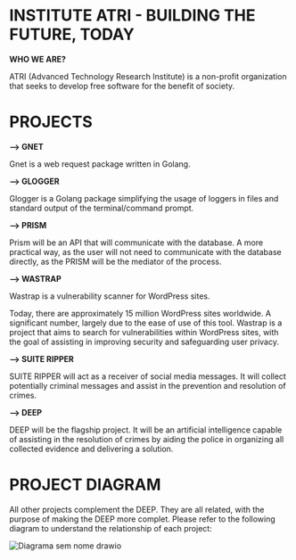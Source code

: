 # INSTITUTE ATRI - BUILDING THE FUTURE, TODAY
**WHO WE ARE?**

ATRI (Advanced Technology Research Institute) is a non-profit organization that seeks to develop free software for the benefit of society.

# PROJECTS

**--> GNET**

Gnet is a web request package written in Golang.

**--> GLOGGER**

Glogger is a Golang package simplifying the usage of loggers in files and standard output of the terminal/command prompt.

**--> PRISM**

Prism will be an API that will communicate with the database. A more practical way, as the user will not need to communicate with the database directly, as the PRISM will be the mediator of the process.

**--> WASTRAP**

Wastrap is a vulnerability scanner for WordPress sites.

Today, there are approximately 15 million WordPress sites worldwide. A significant number, largely due to the ease of use of this tool. Wastrap is a project that aims to search for vulnerabilities within WordPress sites, with the goal of assisting in improving security and safeguarding user privacy.

**--> SUITE RIPPER**

SUITE RIPPER will act as a receiver of social media messages. It will collect potentially criminal messages and assist in the prevention and resolution of crimes.

**--> DEEP**

DEEP will be the flagship project. It will be an artificial intelligence capable of assisting in the resolution of crimes by aiding the police in organizing all collected evidence and delivering a solution.

# PROJECT DIAGRAM

All other projects complement the DEEP. They are all related, with the purpose of making the DEEP more complet.
Please refer to the following diagram to understand the relationship of each project:

![Diagrama sem nome drawio](https://github.com/institute-atri/.github/assets/134612039/14636f36-0356-4fe3-8b92-d888ceecb07f)
